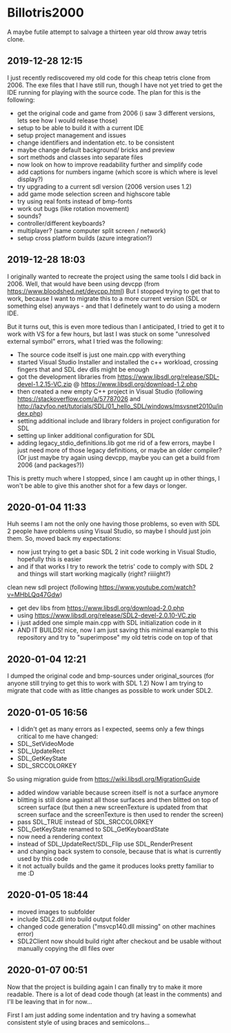 # Billotris2000
A maybe futile attempt to salvage a thirteen year old throw away tetris clone.

## 2019-12-28 12:15
I just recently rediscovered my old code for this cheap tetris clone from 2006.
The exe files that I have still run, though I have not yet tried to get the IDE running for playing with the source code.
The plan for this is the following:

- get the original code and game from 2006 (i saw 3 different versions, lets see how I would release those)
- setup to be able to build it with a current IDE
- setup project management and issues
- change identifiers and indentation etc. to be consistent
- maybe change default background/ bricks and preview
- sort methods and classes into separate files
- now look on how to improve readability further and simplify code
- add captions for numbers ingame (which score is which where is level display?)
- try upgrading to a current sdl version (2006 version uses  1.2)
- add game mode selection screen and highscore table
- try using real fonts instead of bmp-fonts
- work out bugs (like rotation movement)
- sounds?
- controller/different keyboards?
- multiplayer? (same computer split screen / network)
- setup cross platform builds (azure integration?)

## 2019-12-28 18:03

I originally wanted to recreate the project using the same tools I did back in 2006.
Well, that would have been using devcpp (from https://www.bloodshed.net/devcpp.html) But I stopped trying to get that to work, because I want to migrate this to a more current version (SDL or something else) anyways -
and that I definetely want to do using a modern IDE.

But it turns out, this is even more tedious than I anticipated, I tried to get it to work with VS for a few hours, but last I was stuck on some "unresolved external symbol" errors, what I tried was the following:
- The source code itself is just one main.cpp with everything
- started Visual Studio Installer and installed the c++ workload, crossing fingers that and SDL dev dlls might be enough
- got the development libraries from https://www.libsdl.org/release/SDL-devel-1.2.15-VC.zip @ https://www.libsdl.org/download-1.2.php
- then created a new empty C++ project in Visual Studio
(following https://stackoverflow.com/a/57787026 and http://lazyfoo.net/tutorials/SDL/01_hello_SDL/windows/msvsnet2010u/index.php)
- setting additional include and library folders in project configuration for SDL
- setting up linker additional configuration for SDL
- adding legacy_stdio_definitions.lib got me rid of a few errors, maybe I just need more of those legacy definitions, or maybe an older compiler?
(Or just maybe try again using devcpp, maybe you can get a build from 2006 (and packages?))

This is pretty much where I stopped, since I am caught up in other things, I won't be able to give this another shot for a few days or longer.

## 2020-01-04 11:33

Huh seems I am not the only one having those problems, so even with SDL 2 people have problems using Visual Studio, so maybe I should just join them.
So, moved back my expectations:
- now just trying to get a basic SDL 2 init code working in Visual Studio, hopefully this is easier
- and if that works I try to rework the tetris' code to comply with SDL 2 and things will start working magically (right? riiiight?)

clean new sdl project (following https://www.youtube.com/watch?v=MHbLQq47Gdw)
- get dev libs from https://www.libsdl.org/download-2.0.php
- using https://www.libsdl.org/release/SDL2-devel-2.0.10-VC.zip
- i just added one simple main.cpp with SDL initialization code in it
- AND IT BUILDS! nice, now I am just saving this minimal example to this repository and try to "superimpose" my old tetris code on top of that

## 2020-01-04 12:21

I dumped the original code and bmp-sources under original_sources (for anyone still trying to get this to work with SDL 1.2)
Now I am trying to migrate that code with as little changes as possible to work under SDL2.

## 2020-01-05 16:56
- I didn't get as many errors as I expected, seems only a few things critical to me have changed:
- SDL_SetVideoMode
- SDL_UpdateRect
- SDL_GetKeyState
- SDL_SRCCOLORKEY

So using migration guide from https://wiki.libsdl.org/MigrationGuide
- added window variable because screen itself is not a surface anymore
- blitting is still done against all those surfaces and then blitted on top of screen surface
(but then a new screenTexture is updated from that screen surface and the screenTexture is then used to render the screen)
- pass SDL_TRUE instead of SDL_SRCCOLORKEY
- SDL_GetKeyState renamed to SDL_GetKeyboardState
- now need a rendering context
- instead of SDL_UpdateRect/SDL_Flip use SDL_RenderPresent
- and changing back system to console, because that is what is currently used by this code
- it not actually builds and the game it produces looks pretty familiar to me :D

## 2020-01-05 18:44
- moved images to subfolder
- include SDL2.dll into build output folder
- changed code generation ("msvcp140.dll missing" on other machines error)
- SDL2Client now should build right after checkout and be usable without manually copying the dll files over

## 2020-01-07 00:51
Now that the project is building again I can finally try to make it more readable.
There is a lot of dead code though (at least in the comments) and I'll be leaving that in for now...

First I am just adding some indentation and try having a somewhat consistent style of using braces and semicolons...